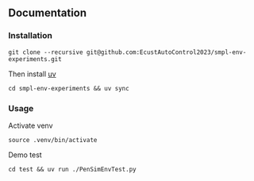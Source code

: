 ## Documentation

### Installation

```shell
git clone --recursive git@github.com:EcustAutoControl2023/smpl-env-experiments.git

```

Then install [uv](https://docs.astral.sh/uv/getting-started/installation/)

```shell
cd smpl-env-experiments && uv sync
```

### Usage
Activate venv
```shell
source .venv/bin/activate
```

Demo test
```shell
cd test && uv run ./PenSimEnvTest.py
```
